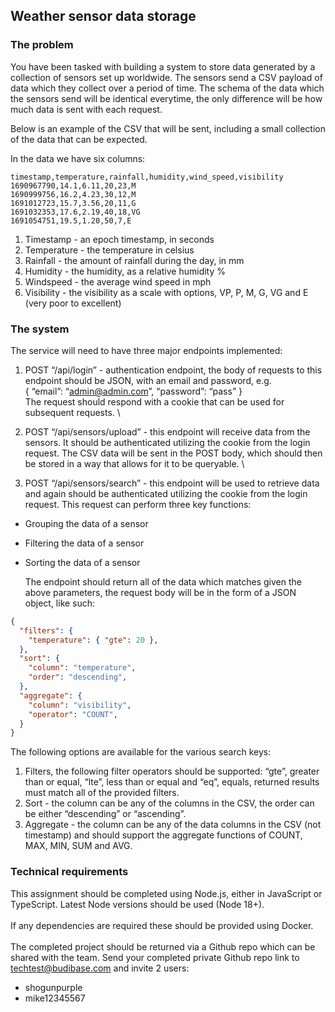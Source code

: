 ## Weather sensor data storage


### The problem

You have been tasked with building a system to store data generated by a collection of sensors set up worldwide. The sensors send a CSV payload of data which they collect over a period of time. The schema of the data which the sensors send will be identical everytime, the only difference will be how much data is sent with each request.

Below is an example of the CSV that will be sent, including a small collection of the data that can be expected.

In the data we have six columns:

```csv
timestamp,temperature,rainfall,humidity,wind_speed,visibility
1690967790,14.1,6.11,20,23,M
1690999756,16.2,4.23,30,12,M
1691012723,15.7,3.56,20,11,G
1691032353,17.6,2.19,40,18,VG
1691054751,19.5,1.20,50,7,E

```


1. Timestamp - an epoch timestamp, in seconds
2. Temperature - the temperature in celsius
3. Rainfall - the amount of rainfall during the day, in mm
4. Humidity - the humidity, as a relative humidity %
5. Windspeed - the average wind speed in mph
6. Visibility - the visibility as a scale with options, VP, P, M, G, VG and E (very poor to excellent)


### The system

The service will need to have three major endpoints implemented:



1. POST “/api/login” - authentication endpoint, the body of requests to this endpoint should be JSON, with an email and password, e.g.  \
{ “email”: “admin@admin.com”, “password”: “pass” } \
The request should respond with a cookie that can be used for subsequent requests. \

2. POST “/api/sensors/upload” - this endpoint will receive data from the sensors. It should be authenticated utilizing the cookie from the login request. The CSV data will be sent in the POST body, which should then be stored in a way that allows for it to be queryable. \

3. POST “/api/sensors/search” - this endpoint will be used to retrieve data and again should be authenticated utilizing the cookie from the login request. This request can perform three key functions:
* Grouping the data of a sensor
* Filtering the data of a sensor
* Sorting the data of a sensor

    The endpoint should return all of the data which matches given the above parameters, the request body will be in the form of a JSON object, like such:

```json
{
  "filters": {
    "temperature": { "gte": 20 },
  },
  "sort": {
    "column": "temperature",
    "order": "descending",
  },
  "aggregate": {
    "column": "visibility",
    "operator": "COUNT",
  }
}

```

The following options are available for the various search keys:



1. Filters, the following filter operators should be supported: “gte”, greater than or equal, “lte”, less than or equal and “eq”, equals, returned results must match all of the provided filters.
2. Sort - the column can be any of the columns in the CSV, the order can be either “descending” or “ascending”.
3. Aggregate - the column can be any of the data columns in the CSV (not timestamp) and should support the aggregate functions of COUNT, MAX, MIN, SUM and AVG.


### Technical requirements

This assignment should be completed using Node.js, either in JavaScript or TypeScript. Latest Node versions should be used (Node 18+). \
 \
If any dependencies are required these should be provided using Docker. \
 \
The completed project should be returned via a Github repo which can be shared with the team. Send your completed private Github repo link to [techtest@budibase.com](mailto:techtest@budibase.com) and invite 2 users:



* shogunpurple 
* mike12345567
